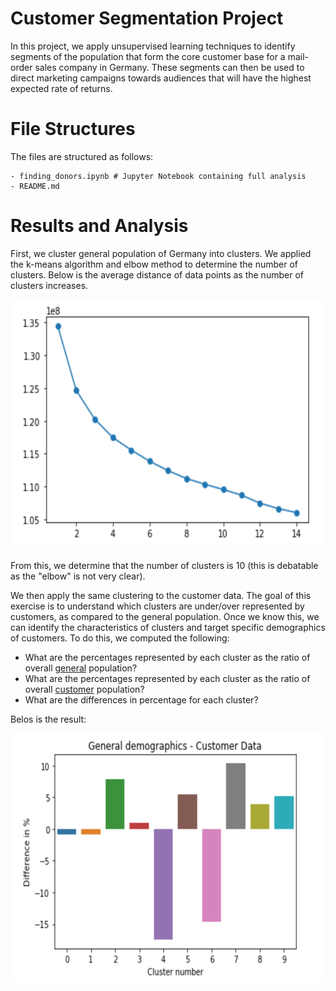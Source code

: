 # Customer Segmentation Project
In this project, we apply unsupervised learning techniques to identify segments of the population that form the core customer base for a mail-order sales company in Germany. These segments can then be used to direct marketing campaigns towards audiences that will have the highest expected rate of returns.

# File Structures
The files are structured as follows:
```
- finding_donors.ipynb # Jupyter Notebook containing full analysis
- README.md
```

# Results and Analysis
First, we cluster general population of Germany into clusters. We applied the k-means algorithm and elbow method to determine the number of clusters. Below is the average distance of data points as the number of clusters increases.

<img src="https://github.com/yukiteb/Data-Science-Nanodegree/blob/master/Customer%20Segmentation/num_clusters.PNG" width="600" height="400">

From this, we determine that the number of clusters is 10 (this is debatable as the "elbow" is not very clear).

We then apply the same clustering to the customer data. The goal of this exercise is to understand which clusters are under/over represented by customers, as compared to the general population. Once we know this, we can identify the characteristics of clusters and target specific demographics of customers. To do this, we computed the following:

- What are the percentages represented by each cluster as the ratio of overall <u>general</u> population?
- What are the percentages represented by each cluster as the ratio of overall <u>customer</u> population?
- What are the differences in percentage for each cluster?

Belos is the result:

<img src="https://github.com/yukiteb/Data-Science-Nanodegree/blob/master/Customer%20Segmentation/cluster_proportion.PNG" width="600" height="400">


